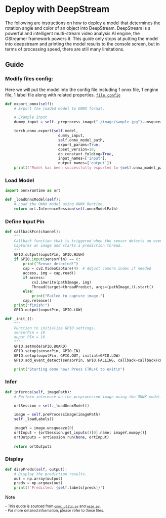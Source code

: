 # Deploy with DeepStream

The following are instructions on how to deploy a model that determines the rotation angle and color of an object into DeepStream. DeepStream is a powerful and intelligent multi-stream video analysis AI engine, the GStreamer framework powers it. This guide only stops at putting the model into deepstream and printing the model results to the console screen, but in terms of processing speed, there are still many limitations.

## Guide

### Modify files config: 

Here we will put the model into the config file including 1 onnx file, 1 engine file, 1 label file along with related properties. [`file config`](https://github.com/Son210802/AI-IOT/blob/main/Image/fileconfig.jpg)



```python
def export_onnx(self):
    # Export the loaded model to ONNX format.

    # Example input
    dummy_input = self._preprocess_image("./image/sample.jpg").unsqueeze(0).to(self.device)

    torch.onnx.export(self.model, 
                        dummy_input, 
                        self.onnx_model_path, 
                        export_params=True, 
                        opset_version=10, 
                        do_constant_folding=True, 
                        input_names=['input'], 
                        output_names=['output'])
    print(f"Model has been successfully exported to {self.onnx_model_path}")
```

### Load Model

```python
import onnxruntime as ort

def _loadOnnxModel(self):
    # Load the ONNX model using ONNX Runtime.
    return ort.InferenceSession(self.onnxModelPath)
```

### Define Input Pin

```python
def callbackFcn(channel):
    """
    Callback function that is triggered when the sensor detects an event.
    Captures an image and starts a prediction thread.
    """
    GPIO.output(ouputPin, GPIO.HIGH)
    if GPIO.input(sensorPin) == 0:
        print("Sensor detected!")
        cap = cv2.VideoCapture(4)  # Adjust camera index if needed
        access, img = cap.read()
        if access:
            cv2.imwrite(pathImage, img)
            Thread(target=threadPredict, args=(pathImage,)).start()
        else:
            print("Failed to capture image.")
        cap.release()
    print("finish!")
    GPIO.output(ouputPin, GPIO.LOW)

def _init_():
    """
    Function to initialize GPIO settings.
    sensorPin = 18
    ouput PIn = 16
    """
    GPIO.setmode(GPIO.BOARD)
    GPIO.setup(sensorPin, GPIO.IN)
    GPIO.setup(ouputPin, GPIO.OUT, initial=GPIO.LOW)
    GPIO.add_event_detect(sensorPin, GPIO.FALLING, callback=callbackFcn, bouncetime=20)

    print("Starting demo now! Press CTRL+C to exit\n")
```

### Infer

```python
def infernce(self, imagePath):
    # Perform inference on the preprocessed image using the ONNX model.

    ortSession = self._loadOnnxModel()

    image = self.preProcessImage(imagePath)
    self._loadLabels()

    imageY = image.unsqueeze(0)
    ortInput = {ortSession.get_inputs()[0].name: imageY.numpy()}
    ortOutputs = ortSession.run(None, ortInput)
    
    return ortOutputs
```

### Display

```python
def dispPreds(self, output):
    # Display the prediction results.
    out = np.array(output)
    preds = np.argmax(out)
    print(f'Predicted: {self.labels[preds]}')
```

> [!NOTE]  
> <sup>- This quote is sourced from [`onnx_utils.py`](https://github.com/leehoanzu/angle-detection/blob/main/onnx-runtime/onnx_utils.py) and [`main.py`](https://github.com/leehoanzu/angle-detection/blob/main/onnx-runtime/main.py).</sup><br>
> <sup>- For more detailed information, please refer to these files.</sup>
